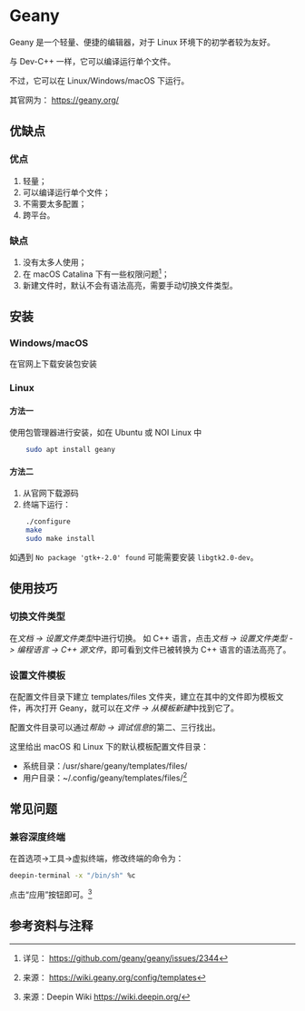 # Geany

Geany 是一个轻量、便捷的编辑器，对于 Linux 环境下的初学者较为友好。

与 Dev-C++ 一样，它可以编译运行单个文件。

不过，它可以在 Linux/Windows/macOS 下运行。

其官网为： <https://geany.org/> 

## 优缺点

### 优点

1. 轻量；
2. 可以编译运行单个文件；
3. 不需要太多配置；
4. 跨平台。

### 缺点

1. 没有太多人使用；
2. 在 macOS Catalina 下有一些权限问题[^1]；
3. 新建文件时，默认不会有语法高亮，需要手动切换文件类型。

## 安装

### Windows/macOS

在官网上下载安装包安装

### Linux

#### 方法一

使用包管理器进行安装，如在 Ubuntu 或 NOI Linux 中
```bash
    sudo apt install geany
```

#### 方法二

1. 从官网下载源码
2. 终端下运行：

```bash
    ./configure
    make
    sudo make install
```

如遇到 `No package 'gtk+-2.0' found` 可能需要安装 `libgtk2.0-dev`。

## 使用技巧

### 切换文件类型

在*文档 -> 设置文件类型*中进行切换。
如 C++ 语言，点击*文档 -> 设置文件类型 -> 编程语言 -> C++ 源文件*，即可看到文件已被转换为 C++ 语言的语法高亮了。

### 设置文件模板

在配置文件目录下建立 templates/files 文件夹，建立在其中的文件即为模板文件，再次打开 Geany，就可以在*文件 -> 从模板新建*中找到它了。

配置文件目录可以通过*帮助 -> 调试信息*的第二、三行找出。

这里给出 macOS 和 Linux 下的默认模板配置文件目录：

- 系统目录：/usr/share/geany/templates/files/
- 用户目录：~/.config/geany/templates/files/[^3]

## 常见问题

### 兼容深度终端

在首选项→工具→虚拟终端，修改终端的命令为：

```bash
deepin-terminal -x "/bin/sh" %c
```

点击“应用”按钮即可。[^4]

## 参考资料与注释

[^1]: 详见： <https://github.com/geany/geany/issues/2344> 

[^2]: 注意：文件扩展名的不同仅仅是习惯问题，无实际影响。

[^3]: 来源： <https://wiki.geany.org/config/templates> 

[^4]: 来源：Deepin Wiki <https://wiki.deepin.org/> 
